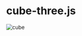 # cube-three.js
![cube](https://user-images.githubusercontent.com/88976526/162450292-000683e7-2d9d-41d5-a5fb-638f08cc89ad.gif)
